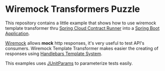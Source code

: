 # Wiremock Transformers Puzzle

This repository contains a little example that shows how to use wiremock template transformer thru [Spring Cloud Contract Runner] into a [Spring Boot Application].

[Wiremock] allows **mock** http responses, it's very useful to test API's consumers. Wiremock Template Transformer makes easier the creating of responses using [Handlebars Template System].

This examples uses [JUnitParams] to parameterize tests easily.

[Spring Cloud Contract Runner]:https://cloud.spring.io/spring-cloud-static/spring-cloud-contract/1.2.3.RELEASE/multi/multi__spring_cloud_contract_stub_runner.html
[Spring Boot Application]:https://spring.io/projects/spring-boot
[Wiremock]: http://wiremock.org/
[Handlebars Template System]: http://handlebarsjs.com/
[JUnitParams]: https://github.com/Pragmatists/JUnitParams



